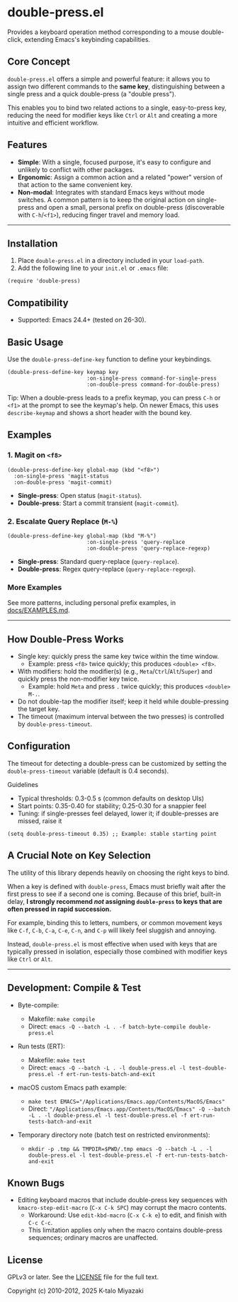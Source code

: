 # double-press.el

Provides a keyboard operation method corresponding to a mouse double-click, extending Emacs's keybinding capabilities.


## Core Concept

`double-press.el` offers a simple and powerful feature: it allows you to assign two different commands to the **same key**, distinguishing between a single press and a quick double-press (a "double press").

This enables you to bind two related actions to a single, easy-to-press key, reducing the need for modifier keys like `Ctrl` or `Alt` and creating a more intuitive and efficient workflow.


## Features

- **Simple**: With a single, focused purpose, it's easy to configure and unlikely to conflict with other packages.
- **Ergonomic**: Assign a common action and a related "power" version of that action to the same convenient key.
- **Non-modal**: Integrates with standard Emacs keys without mode switches. A common pattern is to keep the original action on single-press and open a small, personal prefix on double-press (discoverable with `C-h`/`<f1>`), reducing finger travel and memory load.

---

## Installation

1.  Place `double-press.el` in a directory included in your `load-path`.
2.  Add the following line to your `init.el` or `.emacs` file:

```emacs-lisp
(require 'double-press)
```
 
## Compatibility

- Supported: Emacs 24.4+ (tested on 26-30).

## Basic Usage

Use the `double-press-define-key` function to define your keybindings.

```emacs-lisp
(double-press-define-key keymap key
                         :on-single-press command-for-single-press
                         :on-double-press command-for-double-press)
```

Tip: When a double-press leads to a prefix keymap, you can press `C-h`
or `<f1>` at the prompt to see the keymap's help. On newer Emacs,
this uses `describe-keymap` and shows a short header with the bound key.

## Examples

### 1. Magit on `<f8>`

```emacs-lisp
(double-press-define-key global-map (kbd "<f8>")
  :on-single-press 'magit-status
  :on-double-press 'magit-commit)
```
- **Single-press**: Open status (`magit-status`).
- **Double-press**: Start a commit transient (`magit-commit`).


### 2. Escalate Query Replace (`M-%`)

```emacs-lisp
(double-press-define-key global-map (kbd "M-%")
                         :on-single-press 'query-replace
                         :on-double-press 'query-replace-regexp)
```
- **Single-press**: Standard query-replace (`query-replace`).
- **Double-press**: Regex query-replace (`query-replace-regexp`).

### More Examples

See more patterns, including personal prefix examples, in [docs/EXAMPLES.md](docs/EXAMPLES.md).

---

## How Double-Press Works

- Single key: quickly press the same key twice within the time window.
  - Example: press `<f8>` twice quickly; this produces `<double> <f8>`.
- With modifiers: hold the modifier(s) (e.g., `Meta`/`Ctrl`/`Alt`/`Super`) and quickly press the non-modifier key twice.
  - Example: hold `Meta` and press `.` twice quickly; this produces `<double> M-.`.
- Do not double-tap the modifier itself; keep it held while double-pressing the target key.
- The timeout (maximum interval between the two presses) is controlled by `double-press-timeout`.


<a id="dp-configuration"></a>
## Configuration

The timeout for detecting a double-press can be customized by setting the `double-press-timeout` variable (default is 0.4 seconds).

Guidelines
- Typical thresholds: 0.3-0.5 s (common defaults on desktop UIs)
- Start points: 0.35-0.40 for stability; 0.25-0.30 for a snappier feel
- Tuning: if single-presses feel delayed, lower it; if double-presses are missed, raise it

```emacs-lisp
(setq double-press-timeout 0.35) ;; Example: stable starting point
```

## A Crucial Note on Key Selection

The utility of this library depends heavily on choosing the right keys to bind.

When a key is defined with `double-press`, Emacs must briefly wait after the first press to see if a second one is coming. Because of this brief, built-in delay, **I strongly recommend *not* assigning `double-press` to keys that are often pressed in rapid succession.**

For example, binding this to letters, numbers, or common movement keys like `C-f`, `C-b`, `C-a`, `C-e`, `C-n`, and `C-p` will likely feel sluggish and annoying.

Instead, `double-press.el` is most effective when used with keys that are typically pressed in isolation, especially those combined with modifier keys like `Ctrl` or `Alt`.

---

## Development: Compile & Test

- Byte-compile:
  - Makefile: `make compile`
  - Direct: `emacs -Q --batch -L . -f batch-byte-compile double-press.el`

- Run tests (ERT):
  - Makefile: `make test`
  - Direct: `emacs -Q --batch -L . -l double-press.el -l test-double-press.el -f ert-run-tests-batch-and-exit`

- macOS custom Emacs path example:
  - `make test EMACS="/Applications/Emacs.app/Contents/MacOS/Emacs"`
  - Direct: `"/Applications/Emacs.app/Contents/MacOS/Emacs" -Q --batch -L . -l double-press.el -l test-double-press.el -f ert-run-tests-batch-and-exit`

- Temporary directory note (batch test on restricted environments):
  - `mkdir -p .tmp && TMPDIR=$PWD/.tmp emacs -Q --batch -L . -l double-press.el -l test-double-press.el -f ert-run-tests-batch-and-exit`


## Known Bugs

- Editing keyboard macros that include double-press key sequences with `kmacro-step-edit-macro` (`C-x C-k SPC`) may corrupt the macro contents.
  - Workaround: Use `edit-kbd-macro` (`C-x C-k e`) to edit, and finish with `C-c C-c`.
  - This limitation applies only when the macro contains double-press sequences; ordinary macros are unaffected.

## License

GPLv3 or later. See the [LICENSE](LICENSE) file for the full text.

Copyright (c) 2010-2012, 2025 K-talo Miyazaki
